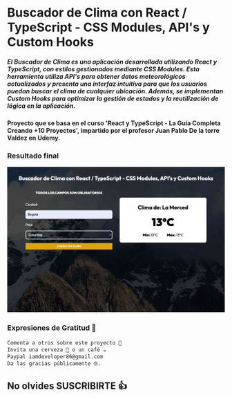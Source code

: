 # Buscador de Clima con React / TypeScript - CSS Modules, API's y Custom Hooks

##### El Buscador de Clima es una aplicación desarrollada utilizando React y TypeScript, con estilos gestionados mediante CSS Modules. Esta herramienta utiliza API's para obtener datos meteorológicos actualizados y presenta una interfaz intuitiva para que los usuarios puedan buscar el clima de cualquier ubicación. Además, se implementan Custom Hooks para optimizar la gestión de estados y la reutilización de lógica en la aplicación.

#### Proyecto que se basa en el curso 'React y TypeScript - La Guía Completa Creando +10 Proyectos', impartido por el profesor Juan Pablo De la torre Valdez en Udemy.

### Resultado final

![](https://raw.githubusercontent.com/urian121/imagenes-proyectos-github/master/Buscador-de-Clima-con-React-typescript.png)

### Expresiones de Gratitud 🎁

    Comenta a otros sobre este proyecto 📢
    Invita una cerveza 🍺 o un café ☕
    Paypal iamdeveloper86@gmail.com
    Da las gracias públicamente 🤓.

## No olvides SUSCRIBIRTE 👍
